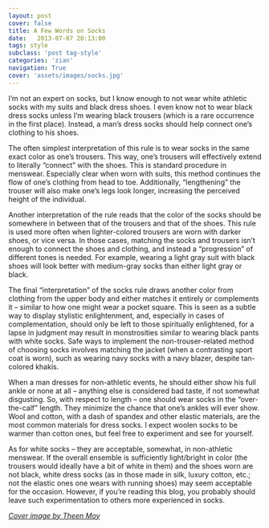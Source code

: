 ```yaml
---
layout: post
cover: false
title: A Few Words on Socks
date:   2013-07-07 20:13:00
tags: style
subclass: 'post tag-style'
categories: 'zian'
navigation: True
cover: 'assets/images/socks.jpg'
---
```


I’m not an expert on socks, but I know enough to not wear white athletic socks with my suits and black dress shoes. I even know not to wear black dress socks unless I’m wearing black trousers (which is a rare occurrence in the first place). Instead, a man’s dress socks should help connect one’s clothing to his shoes.

The often simplest interpretation of this rule is to wear socks in the same exact color as one’s trousers. This way, one’s trousers will effectively extend to literally “connect” with the shoes. This is standard procedure in menswear. Especially clear when worn with suits, this method continues the flow of one’s clothing from head to toe. Additionally, “lengthening” the trouser will also make one’s legs look longer, increasing the perceived height of the individual.

Another interpretation of the rule reads that the color of the socks should be somewhere in between that of the trousers and that of the shoes. This rule is used more often when lighter-colored trousers are worn with darker shoes, or vice versa. In those cases, matching the socks and trousers isn’t enough to connect the shoes and clothing, and instead a “progression” of different tones is needed. For example, wearing a light gray suit with black shoes will look better with medium-gray socks than either light gray or black.

The final “interpretation” of the socks rule draws another color from clothing from the upper body and either matches it entirely or complements it – similar to how one might wear a pocket square. This is seen as a subtle way to display stylistic enlightenment, and, especially in cases of complementation, should only be left to those spiritually enlightened, for a lapse in judgment may result in monstrosities similar to wearing black pants with white socks. Safe ways to implement the non-trouser-related method of choosing socks involves matching the jacket (when a contrasting sport coat is worn), such as wearing navy socks with a navy blazer, despite tan-colored khakis.

When a man dresses for non-athletic events, he should either show his full ankle or none at all – anything else is considered bad taste, if not somewhat disgusting. So, with respect to length – one should wear socks in the “over-the-calf” length. They minimize the chance that one’s ankles will ever show. Wool and cotton, with a dash of spandex and other elastic materials, are the most common materials for dress socks. I expect woolen socks to be warmer than cotton ones, but feel free to experiment and see for yourself.

As for white socks – they are acceptable, somewhat, in non-athletic menswear. If the overall ensemble is sufficiently light/bright in color (the trousers would ideally have a bit of white in them) and the shoes worn are not black, white dress socks (as in those made in silk, luxury cotton, etc.; not the elastic ones one wears with running shoes) may seem acceptable for the occasion. However, if you’re reading this blog, you probably should leave such experimentation to others more experienced in socks.

*[Cover image by Theen Moy](https://www.flickr.com/photos/theenmoy/10882944303)*
